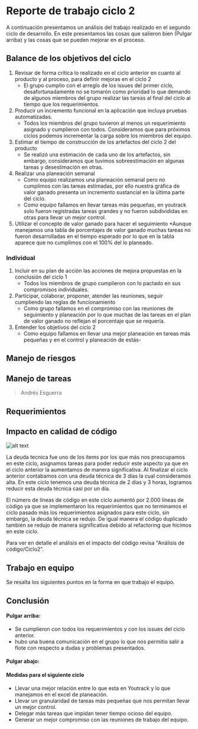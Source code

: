 # Reporte de trabajo ciclo 2

A continuación presentamos un análisis del trabajo realizado en el segundo ciclo de desarrollo. En este presentamos las cosas que salieron bien (Pulgar arriba) y las cosas que se pueden mejorar en el proceso.

## Balance de los objetivos del ciclo

1. Revisar de forma crítica lo realizado en el ciclo anterior en cuanto al producto y al proceso, para definir mejoras en el ciclo 2
    * El grupo cumplio con el arreglo de los issues del primer ciclo, desafortunadamente no se tomarón como prioridad lo que demando de algunos miembros del grupo realizar las tareas al final del ciclo al tiempo que los requerimientos.
2. Producir un incremento funcional en la aplicación que incluya pruebas automatizadas.
    * Todos los miembros del grupo tuvieron al menos un requerimiento asignado y cumplieron con todos. Consideramos que para próximos ciclos podemos incrementar la carga sobre los miembros del equipo.
3. Estimar el tiempo de construcción de los artefactos del ciclo 2 del producto
    * Se realizó una estimación de cada uno de los artefactos, sin embargo, consideramos que tuvimos sobreestimación en algunas tareas y desestimación en otras.
4. Realizar una planeación semanal
    * Como equipo realizamos una planeación semanal pero no cumplimos con las tareas estimadas, por ello nuestra gráfica de valor ganado presenta un incremento sustancial en la última parte del ciclo.
    * Como equipo fallamos en llevar tareas más pequeñas, en youtrack solo fueron registradas tareas grandes y no fueron subdivididas en otras para llevar un mejor control.
5. Utilizar el concepto de valor ganado para hacer el seguimiento
    *Aunque manejamos una tabla de porcentajes de valor ganado muchas tareas no fueron desarrolladas en el  tiempo esperado por lo que en la tabla aparece que no cumplimos con el 100% del lo planeado.

### Individual

1. Incluir en su plan de acción las acciones de mejora propuestas en la conclusión del ciclo 1
    * Todos los miembros de grupo cumplieron con lo pactado en sus compromisos individuales.
2. Participar, colaborar, proponer, atender las reuniones, seguir cumpliendo las reglas de funcionamiento
    * Como grupo fallamos en el compromiso con las reuniones de seguimiento y planeación por lo que muchas de las tareas en el plan de valor ganado no reflejan el porcentaje que se requería.
3. Entender los objetivos del ciclo 2
    * Como equipo fallamos en llevar una mejor planeación en tareas más pequeñas y en el control y planeación de estás-

## Manejo de riesgos


## Manejo de tareas

>Andrés Esguerra

## Requerimientos


## Impacto en calidad de código
![alt text](http://s3.postimg.org/7s2y2rf37/Screen_Shot_2015_09_29_at_4_03_03_PM.png "Logo Title Text 1")

La deuda tecnica fue uno de los ítems por los que más nos preocupamos en este ciclo, asignamos tareas para poder reducir este aspecto ya que en el ciclo anterior la aumentamos de manera significativa. Al finalizar el ciclo anterior contabamos con una deuda técnica de 3 días la cual consideramos alta. En este ciclo tenemos una deuda técnica de 2 dias y 3 horas, logramos reducir esta deuda técnica casi por un día.

El número de líneas de código en este ciclo aumentó por 2.000 líneas de código ya que se implementaron los requerimientos que no terminamos el ciclo pasado más los requerimientos asignados para este ciclo, sin embargo, la deuda técnica se redujo. De igual manera el código duplicado también se redujo de manera significativa debido al refactoring que hicimos en este ciclo.

Para ver en detalle el análisis en el impacto del código revisa "Análisis de código/Ciclo2".

## Trabajo en equipo

Se resalta los siguientes puntos en la forma en que trabajo el equipo.


## Conclusión
#### Pulgar arriba:
* Se cumplieron con todos los requerimientos y con los issues del ciclo anterior.
* hubo una buena comunicación en el grupo lo que nos permitio salir a flote con respecto a dudas y problemas presentados.

#### Pulgar abajo:

#### Medidas para el siguiente ciclo

* Llevar una mejor relación entre lo que esta en Youtrack y lo que manejamos en el excel de planeación.
* Llevar un granularidad de tareas más pequeñas que nos permitan llevar un mejor control.
* Delegar más tareas que impidan tener tiempo ocioso del equipo.
* Generar un mejor compromiso con las reuniones de trabajo del equipo.
